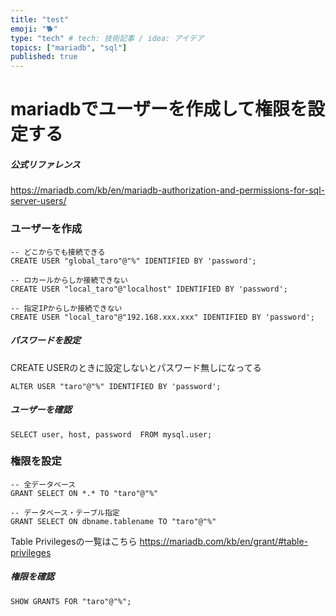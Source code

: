 ```yaml
---
title: "test"
emoji: "🐕"
type: "tech" # tech: 技術記事 / idea: アイデア
topics: ["mariadb", "sql"]
published: true
---
```

# mariadbでユーザーを作成して権限を設定する
##### 公式リファレンス
https://mariadb.com/kb/en/mariadb-authorization-and-permissions-for-sql-server-users/
  
### ユーザーを作成
~~~
-- どこからでも接続できる
CREATE USER "global_taro"@"%" IDENTIFIED BY 'password';

-- ロカールからしか接続できない
CREATE USER "local_taro"@"localhost" IDENTIFIED BY 'password';

-- 指定IPからしか接続できない
CREATE USER "local_taro"@"192.168.xxx.xxx" IDENTIFIED BY 'password';
~~~
  
##### パスワードを設定
CREATE USERのときに設定しないとパスワード無しになってる
~~~
ALTER USER "taro"@"%" IDENTIFIED BY 'password';
~~~
  
##### ユーザーを確認
~~~
SELECT user, host, password  FROM mysql.user;
~~~
  
### 権限を設定
~~~
-- 全データベース
GRANT SELECT ON *.* TO "taro"@"%"

-- データベース・テーブル指定
GRANT SELECT ON dbname.tablename TO "taro"@"%"
~~~
Table Privilegesの一覧はこちら
https://mariadb.com/kb/en/grant/#table-privileges
  
##### 権限を確認
~~~
SHOW GRANTS FOR "taro"@"%";
~~~
